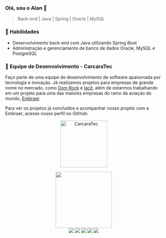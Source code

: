 ### Olá, sou o Alan  👋

> Back-end | Java | Spring | Oracle | MySQL

<h3>🚀 Habilidades</h3>
<ul>
  <li>Desenvolvimento back-end com Java utilizando Spring Boot</li>
  <li>Administração e gerenciamento de banco de dados Oracle, MySQL e PostgreSQL</li>
</ul>

<h3>👥 Equipe de Desenvolvimento - CarcaraTec</h3>
<p>Faço parte de uma equipe de desenvolvimento de software apaixonada por tecnologia e inovação. Já realizamos projetos para empresas de grande nome no mercado, como <a href="https://www.domrock.net/">Dom Rock</a> e <a href="https://www.iacit.com.br/">Iacit</a>, além de estarmos trabalhando em um projeto para uma das maiores empresas do ramo da aviação do mundo, <a href="https://embraer.com/global/en">Embraer</a>.</p>
<p>Para ver os projetos já concluídos e acompanhar nosso projeto com a Embraer, acesse nosso perfil no GitHub:</p>
<p align="center">
  <a href="https://github.com/CarcaraTec">
    <img src="https://github.com/CarcaraTec/CarcaraTec/blob/main/images/carcara_logo.png?raw=true" alt="CarcaraTec" height="150"/>
  </a>
</p>


<div align="center">
  <a href="https://github.com/alantrs">
    <img height="180em" src="https://github-readme-stats.vercel.app/api?username=alantrs&show_icons=true&theme=dark&include_all_commits=false&count_private=true"/>
  </a>
  <br>
  <img src="https://img.shields.io/badge/java-%23ED8B00.svg?style=for-the-badge&logo=java&logoColor=white">
  <img src="https://img.shields.io/badge/spring-%236DB33F.svg?style=for-the-badge&logo=spring&logoColor=white">
  <img src="https://img.shields.io/badge/postgres-%23316192.svg?style=for-the-badge&logo=postgresql&logoColor=white">
  <img src="https://img.shields.io/badge/Oracle-F80000?style=for-the-badge&logo=Oracle&logoColor=white">
  <img src="https://img.shields.io/badge/MySQL-005C84?style=for-the-badge&logo=mysql&logoColor=white">
</div>


  
  
